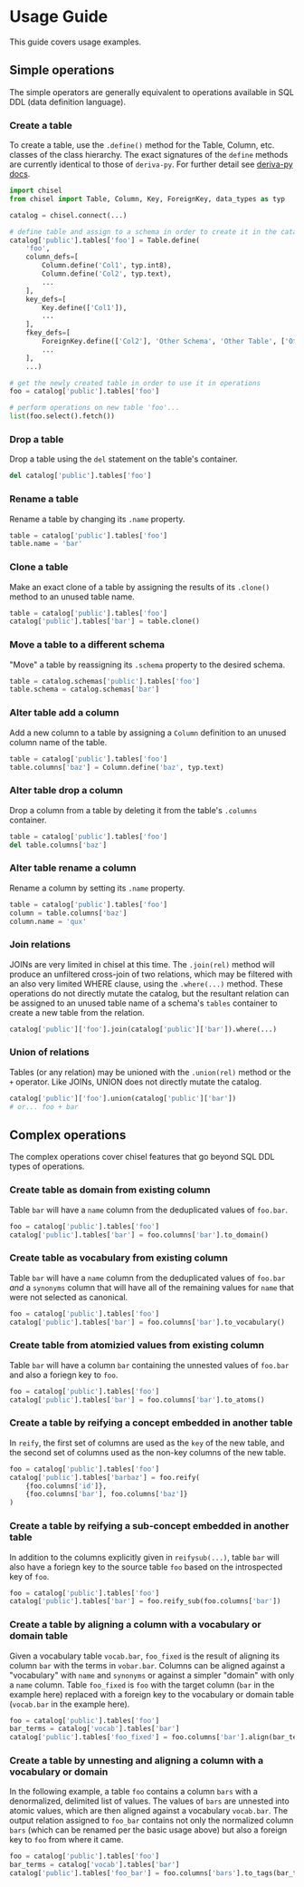 # Usage Guide

This guide covers usage examples.

## Simple operations

The simple operators are generally equivalent to operations available in SQL 
DDL (data definition language).

### Create a table

To create a table, use the `.define()` method for the Table, Column, etc. classes
of the class hierarchy. The exact signatures of the `define` methods are currently
identical to those of `deriva-py`. For further detail see [deriva-py docs](https://github.com/informatics-isi-edu/deriva-py/tree/master/docs).

```python
import chisel
from chisel import Table, Column, Key, ForeignKey, data_types as typ

catalog = chisel.connect(...)

# define table and assign to a schema in order to create it in the catalog
catalog['public'].tables['foo'] = Table.define(
    'foo',
    column_defs=[
        Column.define('Col1', typ.int8), 
        Column.define('Col2', typ.text), 
        ...
    ],
    key_defs=[
        Key.define(['Col1']),
        ...
    ],
    fkey_defs=[
        ForeignKey.define(['Col2'], 'Other Schema', 'Other Table', ['Other Col2']),
        ...
    ],
    ...)

# get the newly created table in order to use it in operations
foo = catalog['public'].tables['foo']

# perform operations on new table 'foo'...
list(foo.select().fetch())
```

### Drop a table

Drop a table using the `del` statement on the table's container.

```python
del catalog['public'].tables['foo']
```

### Rename a table

Rename a table by changing its `.name` property.

```python
table = catalog['public'].tables['foo']
table.name = 'bar'
```

### Clone a table

Make an exact clone of a table by assigning the results of its `.clone()` 
method to an unused table name.

```python
table = catalog['public'].tables['foo']
catalog['public'].tables['bar'] = table.clone()
```

### Move a table to a different schema

"Move" a table by reassigning its `.schema` property to the desired 
schema.

```python
table = catalog.schemas['public'].tables['foo']
table.schema = catalog.schemas['bar']
```

### Alter table add a column

Add a new column to a table by assigning a `Column` definition to an unused 
column name of the table.

```python
table = catalog['public'].tables['foo']
table.columns['baz'] = Column.define('baz', typ.text)
```

### Alter table drop a column

Drop a column from a table by deleting it from the table's `.columns` container.

```python
table = catalog['public'].tables['foo']
del table.columns['baz']
```

### Alter table rename a column

Rename a column by setting its `.name` property.

```python
table = catalog['public'].tables['foo']
column = table.columns['baz']
column.name = 'qux'
```

### Join relations

JOINs are very limited in chisel at this time. The `.join(rel)` method will
produce an unfiltered cross-join of two relations, which may be filtered
with an also very limited WHERE clause, using the `.where(...)` method. These
operations do not directly mutate the catalog, but the resultant relation can
be assigned to an unused table name of a schema's `tables` container to 
create a new table from the relation.

```python
catalog['public']['foo'].join(catalog['public']['bar']).where(...)
```

### Union of relations

Tables (or any relation) may be unioned with the `.union(rel)` method or the
`+` operator. Like JOINs, UNION does not directly mutate the catalog. 

```python
catalog['public']['foo'].union(catalog['public']['bar'])
# or... foo + bar
```

## Complex operations

The complex operations cover chisel features that go beyond SQL DDL types of 
operations.

### Create table as domain from existing column

Table `bar` will have a `name` column from the deduplicated values of `foo.bar`.

```python
foo = catalog['public'].tables['foo']
catalog['public'].tables['bar'] = foo.columns['bar'].to_domain()
```

### Create table as vocabulary from existing column

Table `bar` will have a `name` column from the deduplicated values of `foo.bar`
_and_ a `synonyms` column that will have all of the remaining values for `name`
that were not selected as canonical.

```python
foo = catalog['public'].tables['foo']
catalog['public'].tables['bar'] = foo.columns['bar'].to_vocabulary()
```

### Create table from atomizied values from existing column 

Table `bar` will have a column `bar` containing the unnested values of 
`foo.bar` and also a foriegn key to `foo`.

```python
foo = catalog['public'].tables['foo']
catalog['public'].tables['bar'] = foo.columns['bar'].to_atoms()
```

### Create a table by reifying a concept embedded in another table

In `reify`, the first set of columns are used as the `key` of the new table, 
and the second set of columns used as the non-key columns of the new table.

```python
foo = catalog['public'].tables['foo']
catalog['public'].tables['barbaz'] = foo.reify(
    {foo.columns['id']}, 
    {foo.columns['bar'], foo.columns['baz']}
)
```

### Create a table by reifying a sub-concept embedded in another table

In addition to the columns explicitly given in `reifysub(...)`, table `bar` 
will also have a foriegn key to the source table `foo` based on the 
introspected key of `foo`.

```python
foo = catalog['public'].tables['foo']
catalog['public'].tables['bar'] = foo.reify_sub(foo.columns['bar'])
```

### Create a table by aligning a column with a vocabulary or domain table

Given a vocabulary table `vocab.bar`, `foo_fixed` is the result of aligning
its column `bar` with the terms in `vobar.bar`. Columns can be aligned 
against a "vocabulary" with `name` and `synonyms` or against a simpler
"domain" with only a `name` column. Table `foo_fixed` is `foo` with the
target column (`bar` in the example here) replaced with a foreign key to
the vocabulary or domain table (`vocab.bar` in the example here).

```python
foo = catalog['public'].tables['foo']
bar_terms = catalog['vocab'].tables['bar']
catalog['public'].tables['foo_fixed'] = foo.columns['bar'].align(bar_terms)
```

### Create a table by unnesting and aligning a column with a vocabulary or domain

In the following example, a table `foo` contains a column `bars` with a 
denormalized, delimited list of values. The values of `bars` are unnested
into atomic values, which are then aligned against a vocabulary `vocab.bar`.
The output relation assigned to `foo_bar` contains not only the normalized 
column `bars` (which can be renamed per the basic usage above) but also a
foreign key to `foo` from where it came.

```python
foo = catalog['public'].tables['foo']
bar_terms = catalog['vocab'].tables['bar']
catalog['public'].tables['foo_bar'] = foo.columns['bars'].to_tags(bar_terms)
```
